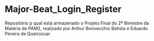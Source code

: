 # Major-Beat_Login_Register
Repositório p qual está armazenado o Projeto Final do 2º Bimestre da Matéria de PAM2, realizado por Arthur Bonvecchio Batista e Eduardo Pereira de Queirozuar
